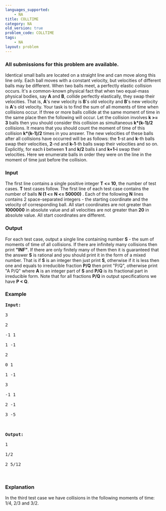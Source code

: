 ```yaml
---
languages_supported:
    - NA
title: COLLTIME
category: NA
old_version: true
problem_code: COLLTIME
tags:
    - NA
layout: problem
---
```

###  All submissions for this problem are available. 

Identical small balls are located on a straight line and can move along this line only. Each ball moves with a constant velocity, but velocities of different balls may be different. When two balls meet, a perfectly elastic collision occurs. It's a common-known physical fact that when two equal-mass physical bodies, say **A** and **B**, collide perfectly elastically, they swap their velocities. That is, **A**'s new velocity is **B**'s old velocity and **B**'s new velocity is **A**'s old velocity. Your task is to find the sum of all moments of time when collisions occur. If three or more balls collide at the same moment of time in the same place then the following will occur. Let the collision involves **k >= 3** balls then you should consider this collision as simultaneous **k\*(k-1)/2** collisions. It means that you should count the moment of time of this collision **k\*(k-1)/2** times in you answer. The new velocities of these balls after all collisions have occurred will be as follows: the **1**-st and **k**-th balls swap their velocities, **2**-nd and **k-1**-th balls swap their velocities and so on. Explicitly, for each **i** between **1** and **k/2** balls **i** and **k+1-i** swap their velocities. Here we enumerate balls in order they were on the line in the moment of time just before the collision.

### Input

The first line contains a single positive integer **T <= 10**, the number of test cases. **T** test cases follow. The first line of each test case contains the number of balls **N (1 <= N <= 50000)** . Each of the following **N** lines contains 2 space-separated integers - the starting coordinate and the velocity of corresponding ball. All start coordinates are not greater than **1000000** in absolute value and all velocities are not greater than **20** in absolute value. All start coordinates are different.

### Output

For each test case, output a single line containing number **S** - the sum of moments of time of all collisions. If there are infinitely many collisions then print **"INF"**. If there are only finitely many of them then it is guaranteed that the answer **S** is rational and you should print it in the form of a mixed number. That is if **S** is an integer then just print **S**, otherwise if it is less then one and equals to irreducible fraction **P/Q** then print "P/Q", otherwise print "A P/Q" where **A** is an integer part of **S** and **P/Q** is its fractional part in irreducible form. Note that for all fractions **P/Q** in output specifications we have **P < Q**.

### Example

<pre><b>Input:</b><br></br>3<br></br>2<br></br>-1 1<br></br>1 -1<br></br>2<br></br>0 1<br></br>1 -1<br></br>3<br></br>-1 1<br></br>2 -1<br></br>3 -5<br></br><br></br><b>Output:</b><br></br>1<br></br>1/2<br></br>2 5/12<br></br>
</pre>
### Explanation

In the third test case we have collisions in the following moments of time: 1/4, 2/3 and 3/2.
